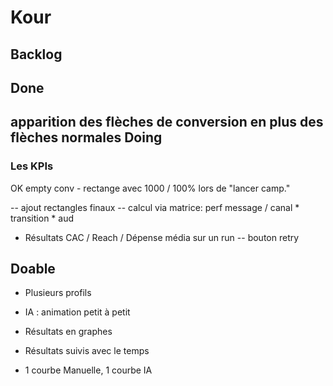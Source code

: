 # Kour

Backlog
--
Done
--
 apparition des flèches de conversion en plus des flèches normales 
Doing
--
### Les KPIs
OK empty conv - rectange avec 1000 / 100% lors de "lancer camp."

-- ajout rectangles finaux
-- calcul via matrice: perf message / canal * transition * aud
- Résultats CAC / Reach / Dépense média sur un run
-- bouton retry

Doable
--

- Plusieurs profils

- IA : animation petit à petit

- Résultats en graphes
- Résultats suivis avec le temps
- 1 courbe Manuelle, 1 courbe IA
